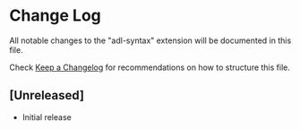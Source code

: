 # Change Log

All notable changes to the "adl-syntax" extension will be documented in this file.

Check [Keep a Changelog](http://keepachangelog.com/) for recommendations on how to structure this file.

## [Unreleased]

- Initial release